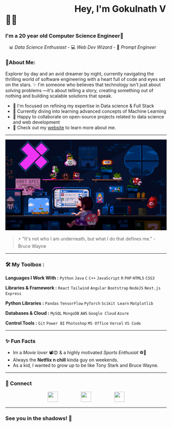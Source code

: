 # &emsp;&emsp;&emsp; &emsp; &emsp;&emsp;&emsp; Hey, I'm Gokulnath V 👋🏽

### I'm a 20 year old Computer Science Engineer🌟

&ensp; 📊 *Data Science Enthusiast* - 💻 *Web Dev Wizard* - 🤖 *Prompt Engineer*
### 🌟**About Me:** 

Explorer by day and an avid dreamer by night, currently navigating the thrilling world of software engineering with a heart full of code and eyes set on the stars. ✨
I'm someone who believes that technology isn't just about solving problems —it's about telling a story, creating something out of nothing and building scalable solutions that speak.


- 🔭 I'm focused on refining my expertise in Data science & Full Stack
- 📑 Currently diving into learning advanced concepts of Machine Learning
- 👯 Happy to collaborate on open-source projects related to data science and web development
- 🌟 Check out my [website](https://gokulnath-v-portfolio.vercel.app/) to learn more about me.
---

![Coding in Action](./7270403.gif)

> ⚡ "It's not who I am underneath, but what I do that defines me." - Bruce Wayne

---

### 🛠 My Toolbox : 

**Languages I Work With :** ``Python`` ``Java`` ``C`` ``C++`` ``JavaScript`` ``R`` ``PHP`` ``HTML5`` ``CSS3``

**Libraries & Framework :** ``React`` ``Tailwind`` ``Angular`` ``Bootstrap`` ``NodeJS`` ``Next.js`` ``Express``

**Python Libraries :** ``Pandas`` ``TensorFlow`` ``PyTorch`` ``Scikit Learn`` `Matplotlib`

**Databases & Cloud :** ``MySQL`` ``MongoDB`` ``AWS`` ``Google Cloud`` ``Azure``

**Control Tools :** ``Git`` `Power BI` ``Photoshop`` `MS Office` `Vercel` `VS Code`

---
### ✨ Fun Facts 

- Im a *Movie lover* 📽️😍 & a highly motivated *Sports Enthusiat* ⚽🏏
- Always the **Netflix n chill** kinda guy on weekends.
- As a kid, I wanted to grow up to be like Tony Stark and Bruce Wayne.

---
### 🤝 Connect
<p align="center" style="display: flex; justify-content: center; gap: 30px;"> 
  <a href="https://www.github.com/Coding-Devil"><img src="https://www.vectorlogo.zone/logos/github/github-tile.svg" width="32" height="32" /></a> &nbsp &nbsp
  <a href="http://www.instagram.com/bujjii03"><img src="https://raw.githubusercontent.com/danielcranney/readme-generator/main/public/icons/socials/instagram.svg" width="32" height="32" /></a> &nbsp &nbsp
  <a href="https://www.linkedin.com/in/gokulnath-v-2003g"><img src="https://raw.githubusercontent.com/danielcranney/readme-generator/main/public/icons/socials/linkedin.svg" width="32" height="32" /></a>
</p>

---
### See you in the shadows! 🦇
